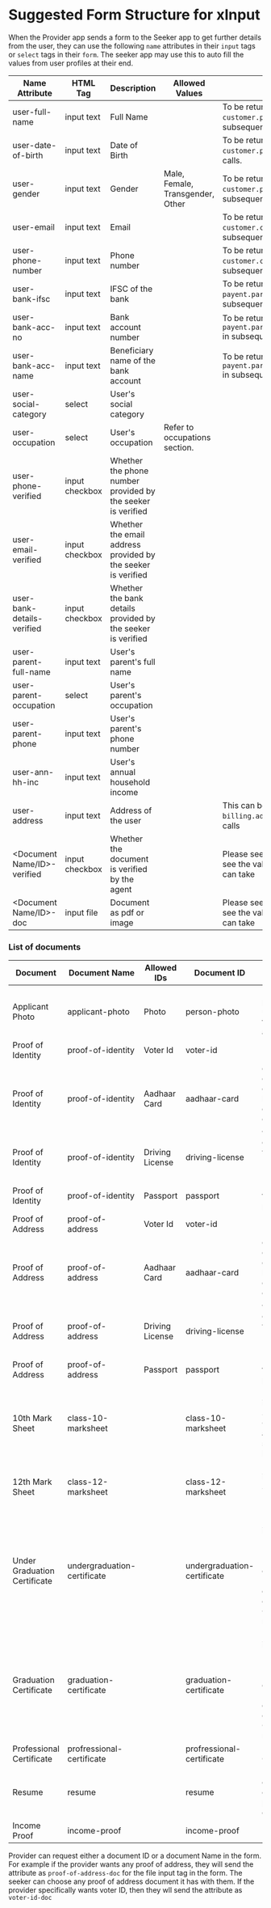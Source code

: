 # Suggested Form Structure for xInput

When the Provider app sends a form to the Seeker app to get further details from the user, they can use the following `name` attributes in their `input` tags or `select` tags in their `form`. The seeker app may use this to auto fill the values from user profiles at their end.

| Name Attribute             | HTML Tag       | Description                                                  | Allowed Values                | Remarks                                                                 |
| -------------------------- | -------------- | ------------------------------------------------------------ | ----------------------------- | ----------------------------------------------------------------------- |
| user-full-name             | input text     | Full Name                                                    |                               | To be returned in `customer.person.name` in subsequent calls.           |
| user-date-of-birth         | input text     | Date of Birth                                                |                               | To be returned in `customer.person.dob` in subsequent calls.            |
| user-gender                | input text     | Gender                                                       | Male, Female, Transgender, Other | To be returned in `customer.person.gender` in subsequent calls.      |
| user-email                 | input text     | Email                                                        |                               | To be returned in `customer.contact.email` in subsequent calls.         |
| user-phone-number          | input text     | Phone number                                                 |                               | To be returned in `customer.contact.phone` in subsequent calls.         |
| user-bank-ifsc             | input text     | IFSC of the bank                                             |                               | To be returned in `payent.params.bank_code` in subsequent calls.        |
| user-bank-acc-no           | input text     | Bank account number                                          |                               | To be returned in `payent.params.bank_account_number` in subsequent calls.|
| user-bank-acc-name         | input text     | Beneficiary name of the bank account                         |                               | To be returned in `payent.params.bank_account_name` in subsequent calls.|
| user-social-category       | select         | User's social category                                       |                               |                                                                         |
| user-occupation            | select         | User's occupation                                            | Refer to occupations section. |                                                                         |
| user-phone-verified        | input checkbox | Whether the phone number provided by the seeker is verified  |                               |                                                                         |
| user-email-verified        | input checkbox | Whether the email address provided by the seeker is verified |                               |                                                                         |
| user-bank-details-verified | input checkbox | Whether the bank details provided by the seeker is verified  |                               |                                                                         |
| user-parent-full-name      | input text     | User's parent's full name                                    |                               |                                                                         |
| user-parent-occupation     | select         | User's parent's occupation                                   |                               |                                                                         |
| user-parent-phone          | input text     | User's parent's phone number                                 |                               |                                                                         |
| user-ann-hh-inc            | input text     | User's annual household income                               |                               |                                                                         |
| user-address               | input text     | Address of the user                                          |                               | This can be returned in `billing.address` in subsequent calls           |
| \<Document Name/ID>-verified  | input checkbox | Whether the document is verified by the agent                |                               | Please see the list of documents to see the values \<Document Name> can take |
| \<Document Name/ID>-doc       | input file     | Document as pdf or image                                     |                               | Please see the list of documents to see the values \<Document Name> can take |

### List of documents

| Document                     | Document Name               | Allowed IDs     | Document ID                 | Description                                                                                                    |
| ---------------------------- | --------------------------- | --------------- | --------------------------- | -------------------------------------------------------------------------------------------------------------- |
| Applicant Photo              | applicant-photo             | Photo           | person-photo                | Latest photo uploaded in the seeker app                                                                        |
| Proof of Identity            | proof-of-identity           | Voter Id        | voter-id                    | PDF of Vote ID                                                                                                 |
| Proof of Identity            | proof-of-identity           | Aadhaar Card    | aadhaar-card                | digital copy of Aadhaar generated by digilocker or PDF of Aadhaar                                              |
| Proof of Identity            | proof-of-identity           | Driving License | driving-license             | e-Copy version as Image or PDF                                                                                 |
| Proof of Identity            | proof-of-identity           | Passport        | passport                    | PDF copy of the passport                                                                                       |
| Proof of Address             | proof-of-address            | Voter Id        | voter-id                    | PDF of Vote ID                                                                                                 |
| Proof of Address             | proof-of-address            | Aadhaar Card    | aadhaar-card                | digital copy of Aadhaar generated by digilocker or PDF of Aadhaar                                              |
| Proof of Address             | proof-of-address            | Driving License | driving-license             | e-Copy version as Image or PDF                                                                                 |
| Proof of Address             | proof-of-address            | Passport        | passport                    | PDF copy of the passport                                                                                       |
| 10th Mark Sheet              | class-10-marksheet          |                 | class-10-marksheet          | Document issued by State Board, CBSE, ICSE and other school boards                                             |
| 12th Mark Sheet              | class-12-marksheet          |                 | class-12-marksheet          | Document issued by School Board or Universities                                                                |
| Under Graduation Certificate | undergraduation-certificate |                 | undergraduation-certificate | Document issued by University - Final Degree certificate, Provisional degree certificate, Cumulative marksheet |
| Graduation Certificate       | graduation-certificate      |                 | graduation-certificate      | Document issued by University - Final Degree certificate, Provisional degree certificate, Cumulative marksheet |
| Professional Certificate     | profressional-certificate   |                 | profressional-certificate   | Experience Certificate                                                                                         |
| Resume                       | resume                      |                 | resume                      | Latest document of professional experience                                                                     |
| Income Proof                 | income-proof                |                 | income-proof                | Last filled ITR                                                                                                |

Provider can request either a document ID or a document Name in the form. For example if the provider wants any proof of address, they will send the attribute as `proof-of-address-doc` for the file input tag in the form. The seeker can choose any proof of address document it has with them. If the provider specifically wants voter ID, then they wll send the attribute as `voter-id-doc` 
